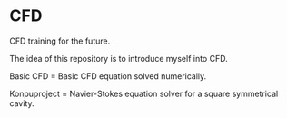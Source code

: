 # CFD
CFD training for the future.

The idea of this repository is to introduce myself into CFD.

Basic CFD = Basic CFD equation solved numerically.

Konpuproject = Navier-Stokes equation solver for a square symmetrical cavity.

